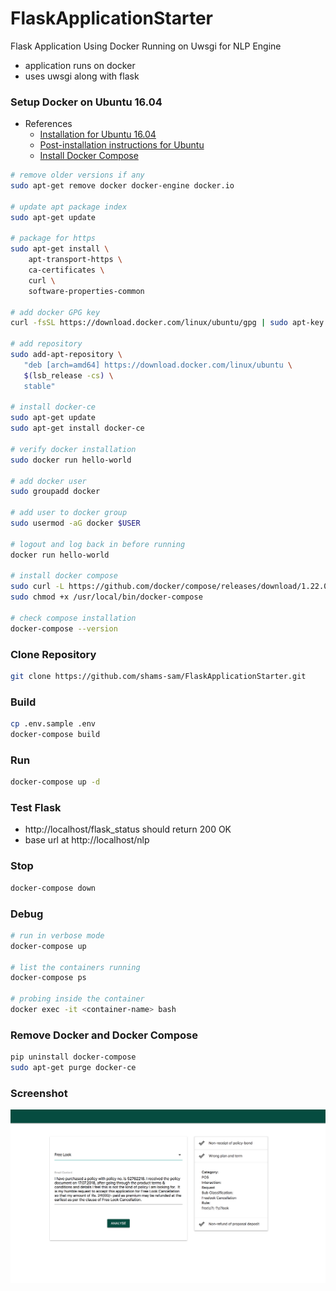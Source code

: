 # FlaskApplicationStarter
Flask Application Using Docker Running on Uwsgi for NLP Engine

- application runs on docker
- uses uwsgi along with flask

### Setup Docker on Ubuntu 16.04
- References
  - [Installation for Ubuntu 16.04](https://docs.docker.com/install/linux/docker-ce/ubuntu/)
  - [Post-installation instructions for Ubuntu](https://docs.docker.com/install/linux/linux-postinstall/)
  - [Install Docker Compose](https://docs.docker.com/compose/install/)

```bash
# remove older versions if any
sudo apt-get remove docker docker-engine docker.io

# update apt package index
sudo apt-get update

# package for https 
sudo apt-get install \
    apt-transport-https \
    ca-certificates \
    curl \
    software-properties-common
    
# add docker GPG key
curl -fsSL https://download.docker.com/linux/ubuntu/gpg | sudo apt-key add -

# add repository
sudo add-apt-repository \
   "deb [arch=amd64] https://download.docker.com/linux/ubuntu \
   $(lsb_release -cs) \
   stable"
   
# install docker-ce
sudo apt-get update
sudo apt-get install docker-ce

# verify docker installation
sudo docker run hello-world

# add docker user
sudo groupadd docker

# add user to docker group
sudo usermod -aG docker $USER

# logout and log back in before running
docker run hello-world

# install docker compose
sudo curl -L https://github.com/docker/compose/releases/download/1.22.0/docker-compose-$(uname -s)-$(uname -m) -o /usr/local/bin/docker-compose
sudo chmod +x /usr/local/bin/docker-compose

# check compose installation
docker-compose --version
```

### Clone Repository
```bash
git clone https://github.com/shams-sam/FlaskApplicationStarter.git
```

### Build
```bash
cp .env.sample .env
docker-compose build
```

### Run
```bash
docker-compose up -d
```

### Test Flask
- http://localhost/flask_status should return 200 OK
- base url at http://localhost/nlp

### Stop
```bash
docker-compose down
```

### Debug
```bash
# run in verbose mode
docker-compose up

# list the containers running
docker-compose ps

# probing inside the container
docker exec -it <container-name> bash
```

### Remove Docker and Docker Compose
```bash
pip uninstall docker-compose
sudo apt-get purge docker-ce
```

### Screenshot
![screenshot of application](screenshot.png)
